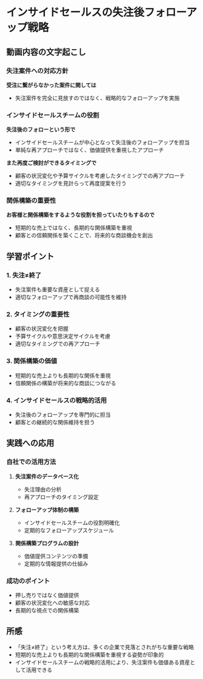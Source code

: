 # インサイドセールスの失注後フォローアップ戦略

## 動画内容の文字起こし

### 失注案件への対応方針

**受注に繋がらなかった案件に関しては**
- 失注案件を完全に見放すのではなく、戦略的なフォローアップを実施

### インサイドセールスチームの役割

**失注後のフォローという形で**
- インサイドセールスチームが中心となって失注後のフォローアップを担当
- 単純な再アプローチではなく、価値提供を重視したアプローチ

**また再度ご検討ができるタイミングで**
- 顧客の状況変化や予算サイクルを考慮したタイミングでの再アプローチ
- 適切なタイミングを見計らって再度提案を行う

### 関係構築の重要性

**お客様と関係構築をするような役割を担っていたりもするので**
- 短期的な売上ではなく、長期的な関係構築を重視
- 顧客との信頼関係を築くことで、将来的な商談機会を創出

## 学習ポイント

### 1. 失注≠終了
- 失注案件も重要な資産として捉える
- 適切なフォローアップで再商談の可能性を維持

### 2. タイミングの重要性
- 顧客の状況変化を把握
- 予算サイクルや意思決定サイクルを考慮
- 適切なタイミングでの再アプローチ

### 3. 関係構築の価値
- 短期的な売上よりも長期的な関係を重視
- 信頼関係の構築が将来的な商談につながる

### 4. インサイドセールスの戦略的活用
- 失注後のフォローアップを専門的に担当
- 顧客との継続的な関係維持を担う

## 実践への応用

### 自社での活用方法
1. **失注案件のデータベース化**
   - 失注理由の分析
   - 再アプローチのタイミング設定

2. **フォローアップ体制の構築**
   - インサイドセールスチームの役割明確化
   - 定期的なフォローアップスケジュール

3. **関係構築プログラムの設計**
   - 価値提供コンテンツの準備
   - 定期的な情報提供の仕組み

### 成功のポイント
- 押し売りではなく価値提供
- 顧客の状況変化への敏感な対応
- 長期的な視点での関係構築

## 所感
- 「失注≠終了」という考え方は、多くの企業で見落とされがちな重要な戦略
- 短期的な売上よりも長期的な関係構築を重視する姿勢が印象的
- インサイドセールスチームの戦略的活用により、失注案件も価値ある資産として活用できる 